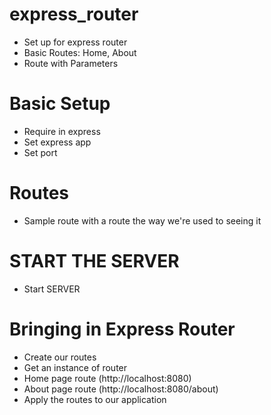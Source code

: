 # express_router

* Set up for express router
* Basic Routes: Home, About
* Route with Parameters

# Basic Setup
* Require in express
* Set express app
* Set port

# Routes
* Sample route with a route the way we're used to seeing it

# START THE SERVER
* Start SERVER

# Bringing in Express Router
* Create our routes
* Get an instance of router
* Home page route (http://localhost:8080)
* About page route (http://localhost:8080/about)
* Apply the routes to our application
